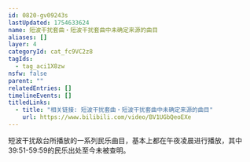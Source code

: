 ```yaml
---
id: 0820-gv09243s
lastUpdated: 1754633624
name: 短波干扰套曲・短波干扰套曲中未确定来源的曲目
aliases: []
layer: 4
categoryId: cat_fc9VC2z8
tagIds:
  - tag_aci1X8zw
nsfw: false
parent: ""
relatedEntries: []
timelineEvents: []
titledLinks:
  - title: "相关链接: 短波干扰套曲・短波干扰套曲中未确定来源的曲目"
    url: https://www.bilibili.com/video/BV1UGbQeoEXe
---
```


短波干扰敌台所播放的一系列民乐曲目，基本上都在午夜凌晨进行播放，其中39:51-59:59的民乐出处至今未被查明。
